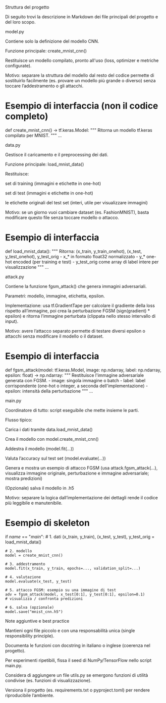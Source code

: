 Struttura del progetto

Di seguito trovi la descrizione in Markdown dei file principali del progetto e del loro scopo.

model.py

Contiene solo la definizione del modello CNN.

Funzione principale: create_mnist_cnn()

Restituisce un modello compilato, pronto all'uso (loss, optimizer e metriche configurate).

Motivo: separare la struttura del modello dal resto del codice permette di sostituirlo facilmente (es. provare un modello più grande o diverso) senza toccare l’addestramento o gli attacchi.

# Esempio di interfaccia (non il codice completo)
def create_mnist_cnn() -> tf.keras.Model:
    """
    Ritorna un modello tf.keras compilato per MNIST.
    """
    ...

data.py

Gestisce il caricamento e il preprocessing dei dati.

Funzione principale: load_mnist_data()

Restituisce:

set di training (immagini e etichette in one-hot)

set di test (immagini e etichette in one-hot)

le etichette originali del test set (interi, utile per visualizzare immagini)

Motivo: se un giorno vuoi cambiare dataset (es. FashionMNIST), basta modificare questo file senza toccare modello o attacco.

# Esempio di interfaccia
def load_mnist_data():
    """
    Ritorna: (x_train, y_train_onehot), (x_test, y_test_onehot), y_test_orig
    - x_* in formato float32 normalizzato
    - y_* one-hot encoded (per training e test)
    - y_test_orig come array di label intere per visualizzazione
    """
    ...

attack.py

Contiene la funzione fgsm_attack() che genera immagini adversariali.

Parametri: modello, immagine, etichetta, epsilon.

Implementazione: usa tf.GradientTape per calcolare il gradiente della loss rispetto all’immagine, poi crea la perturbazione FGSM (sign(gradient) * epsilon) e ritorna l’immagine perturbata (clippata nello stesso intervallo di input).

Motivo: avere l’attacco separato permette di testare diversi epsilon o attacchi senza modificare il modello o il dataset.

# Esempio di interfaccia
def fgsm_attack(model: tf.keras.Model, image: np.ndarray, label: np.ndarray, epsilon: float) -> np.ndarray:
    """
    Restituisce l'immagine adversariale generata con FGSM.
    - image: singola immagine o batch
    - label: label corrispondente (one-hot o integer, a seconda dell'implementazione)
    - epsilon: intensità della perturbazione
    """
    ...

main.py

Coordinatore di tutto: script eseguibile che mette insieme le parti.

Flusso tipico:

Carica i dati tramite data.load_mnist_data()

Crea il modello con model.create_mnist_cnn()

Addestra il modello (model.fit(...))

Valuta l’accuracy sul test set (model.evaluate(...))

Genera e mostra un esempio di attacco FGSM (usa attack.fgsm_attack(...), visualizza immagine originale, perturbazione e immagine adversariale; mostra predizioni)

(Opzionale) salva il modello in .h5

Motivo: separare la logica dall’implementazione dei dettagli rende il codice più leggibile e manutenibile.

# Esempio di skeleton
if _name_ == "_main_":
    # 1. dati
    (x_train, y_train), (x_test, y_test), y_test_orig = load_mnist_data()

    # 2. modello
    model = create_mnist_cnn()

    # 3. addestramento
    model.fit(x_train, y_train, epochs=..., validation_split=...)

    # 4. valutazione
    model.evaluate(x_test, y_test)

    # 5. attacco FGSM: esempio su una immagine di test
    adv = fgsm_attack(model, x_test[0:1], y_test[0:1], epsilon=0.1)
    # visualizza / confronta predizioni

    # 6. salva (opzionale)
    model.save("mnist_cnn.h5")

Note aggiuntive e best practice

Mantieni ogni file piccolo e con una responsabilità unica (single responsibility principle).

Documenta le funzioni con docstring in italiano o inglese (coerenza nel progetto).

Per esperimenti ripetibili, fissa il seed di NumPy/TensorFlow nello script main.py.

Considera di aggiungere un file utils.py se emergono funzioni di utilità condivise (es. funzioni di visualizzazione).

Versiona il progetto (es. requirements.txt o pyproject.toml) per rendere riproducibile l’ambiente.